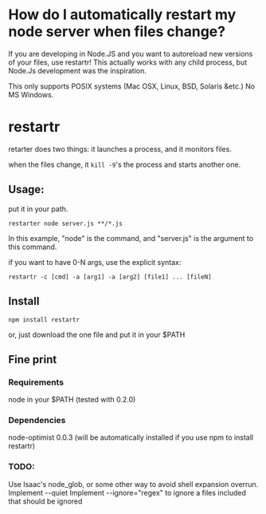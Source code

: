# How do I automatically restart my node server when files change?

If you are developing in Node.JS and you want to autoreload new versions of your files, use restartr! This actually works with any child process, but Node.Js development was the inspiration.

This only supports POSIX systems (Mac OSX, Linux, BSD, Solaris &etc.)  No MS Windows.

# restartr

retarter does two things: it launches a process, and it monitors files.  

when the files change, it `kill -9`'s the process and starts another one.

## Usage:
put it in your path.

    restarter node server.js **/*.js

In this example, "node" is the command, and "server.js" is the argument to this command.

if you want to have 0-N args, use the explicit syntax:

    restartr -c [cmd] -a [arg1] -a [arg2] [file1] ... [fileN]


## Install

`npm install restartr`

or, just download the one file and put it in your $PATH

## Fine print
### Requirements
node in your $PATH (tested with 0.2.0)

### Dependencies
node-optimist 0.0.3 (will be automatically installed if you use npm to install restartr)

### TODO:
Use Isaac's node_glob, or some other way to avoid shell expansion overrun.
Implement --quiet
Implement --ignore="regex" to ignore a files included that should be ignored
